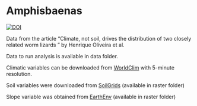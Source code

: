 # Amphisbaenas

[![DOI](https://zenodo.org/badge/957983886.svg)](https://doi.org/10.5281/zenodo.15114608)

Data from the article “Climate, not soil, drives the distribution of two closely related worm lizards ” by Henrique Oliveira et al. 

Data to run analysis is available in data folder.

Climatic variables can be downloaded from [WorldClim](https://worldclim.org/data/worldclim21.html) with 5-minute resolution.

Soil variables were downloaded from [SoilGrids](https://soilgrids.org/) (available in raster folder)

Slope variable was obtained from [EarthEnv](https://www.earthenv.org/topography) (available in raster folder)
